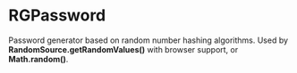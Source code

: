 # RGPassword
 
Password generator based on random number hashing algorithms.
Used by **RandomSource.getRandomValues()** with browser support, or **Math.random()**.